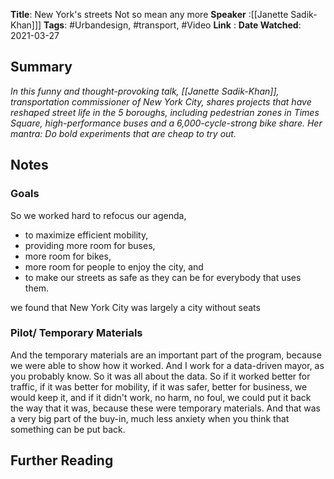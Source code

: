 **Title**: New York's streets Not so mean any more
**Speaker**  :[[Janette Sadik-Khan]]] 
**Tags**: #Urbandesign, #transport, #Video 
**Link** :  [](https://www.ted.com/talks/janette_sadik_khan_new_york_s_streets_not_so_mean_any_more)
**Date Watched**: 2021-03-27

## Summary 
*In this funny and thought-provoking talk, [[Janette Sadik-Khan]], transportation commissioner of New York City, shares projects that have reshaped street life in the 5 boroughs, including pedestrian zones in Times Square, high-performance buses and a 6,000-cycle-strong bike share. Her mantra: Do bold experiments that are cheap to try out.*

## Notes
### Goals
So we worked hard to refocus our agenda, 
* to maximize efficient mobility, 
* providing more room for buses, 
* more room for bikes, 
* more room for people to enjoy the city, and
* to make our streets as safe as they can be for everybody that uses them.

we found that New York City was largely a city without seats

### Pilot/ Temporary Materials 
And the temporary materials are an important part of the program, because we were able to show how it worked. And I work for a data-driven mayor, as you probably know. So it was all about the data. So if it worked better for traffic, if it was better for mobility, if it was safer, better for business, we would keep it, and if it didn't work, no harm, no foul, we could put it back the way that it was, because these were temporary materials. And that was a very big part of the buy-in, much less anxiety when you think that something can be put back.

## Further Reading






